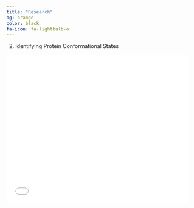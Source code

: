 ```yaml
---
title: "Research"
bg: orange
color: black
fa-icon: fa-lightbulb-o
---
```


2. Identifying Protein Conformational States


<iframe  title="YouTube video player" width="480" height="390" src="//www.youtube.com/watch?v=MsVHI3s5QB4" frameborder="0" allowfullscreen></iframe>
